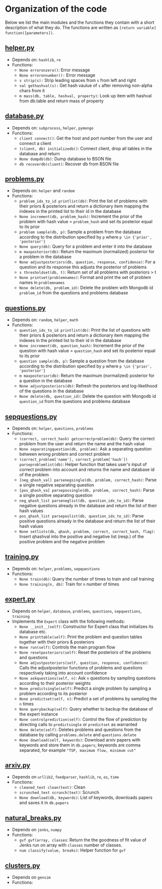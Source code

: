 # Organization of the code

Below we list the main modules and the functions they contain with a short description of what they do. The
functions are written as `[return variable] function([parameters])`.

## [helper.py](helper.py)

* Depends on: `hashlib`, `re`
* Functions:
    - `None erroronzero()`: Error message
    - `None erroronnumber():` Error message
    - `s strip(s):` Strip leading spaces from `s` from left and right
    - `val gethashval(s):` Get hash vaulue of `s` after removing non-alpha chars from it
    - `m mass(db, table, hashval, property)`: Look up item with hashval from db.table and return mass of property
    
    
## [database.py](database.py)

* Depends on: `subprocess`, `helper`, `pymongo`
* Functions:
    - `client connect()`: Get the host and port number from the user and connect a client
    - `(client, db) initializedb()`: Connect client, drop all tables in the database and return
    - `None dumpdb(db)`: Dump database to BSON file
    - `db recoverdb(client)`: Recover db from BSON file
    
## [problems.py](problems.py)

* Depends on: `helper` and `random`
* Functions:
    - `problem_idx_to_id printlist(db)`: Print the list of problems with their priors & posteriors and return
    a dictionary item mapping the indexes in the printed list to their id in the database
    - `None increment(db, problem_hash)`: Increment the prior of the problem with hash value = `problem_hash` 
    and set its posterior equal to its prior
    - `problem sample(db, p)`: Sample a problem from the database according to the distribution specified by `p`
    where `p \in {'prior', 'posterior'}`
    - `None query(db)`: Query for a problem and enter it into the database
    - `m maxposterior(db)`: Return the maximum (normalized) posterior for a problem in the database
    - `None adjustposteriors(db, question, response, confidence)`: For a question and its response this adjusts the 
    posterior of problems
    - `s thresholdset(db, t)`: Return set of all problems with posteriors > t
    - `None printset(problemnames)`: Format and print the set of problem names in `problemnames` 
    - `None delete(db, problem_id)`: Delete the problem with Mongodb id `problem_id` from the questions and
    problems database
    
## [questions.py](questions.py)

* Depends on: `random`, `helper`, `math`
* Functions:
    - `question_idx_to_id printlist(db)`: Print the list of questions with their priors & posteriors and return
    a dictionary item mapping the indexes in the printed list to their id in the database
    - `None increment(db, question_hash)`: Increment the prior of the question with hash value = `question_hash` 
    and set its posterior equal to its prior 
    - `question sample(db, p)`: Sample a question from the database according to the distribution specified by `p`
    where `p \in {'prior', 'posterior'}`
    - `m maxposterior(db)`: Return the maximum (normalized) posterior for a question in the database
    - `None adjustposteriors(db)`: Refresh the posteriors and log-likelihood of the questions in the database
    - `None delete(db, question_id)`: Delete the question with Mongodb id `question_id` from the questions
    and problems database
    
## [sepquestions.py](sepquestions.py)

* Depends on: `helper`, `questions`, `problems`
* Functions: 
    - `(correct, correct_hash) getcorrectproblem(db)`: Query the correct problem from the user and return the
     name and the hash value
    - `None separatingquestion(db, problem)`: Ask a separating question between wrong problem and correct problem
    - `(correct_problem['name'], correct_problem['hash']) parseproblemlist(db)`: Helper function that takes user's
    input of correct problem into account and returns the name and database id of the problem
    - `[neg_qhash_val] parsenegsingle(db, problem, correct_hash)`: Parse a single negative separating question
    - `[pos_qhash_va] parsepossingle(db, problem, correct_hash)`: Parse a single positive separating question
    - `neg_qhash_list parseneglist(db, question_idx_to_id)`: Parse negative questions already in the database and
    return the list of their hash values
    - `pos_qhash_list parseposlist(db, question_idx_to_id)`: Parse positive questions already in the database and
    return the list of their hash values 
    - `None setlists(db, qhash, problem, correct, correct_hash, flag)`: Insert qhashval into the positive 
    and negative list (resp.) of the positive problem and the negative problem 
    



## [training.py](training.py)

* Depends on: `helper`, `problems`, `sepquestions`
* Functions: 
    - `None train(db)`: Query the number of times to train and call training
    - `None training(n, db)`: Train for `n` number of times

## [expert.py](expert.py)

* Depends on `helper`, `database`, `problems`, `questions`, `sepquestions`, `training`
* Implements the `Expert` class with the following methods:
    - `None __init__(self)`: Constructor for Expert class that initializes its database etc.
    - `None printtable(self)`: Print the problem and question tables together with their priors & posteriors
    - `None run(self)`: Controls the main program flow
    - `None resetposteriors(self)`: Reset the posteriors of the problems and questions
    - `None adjustposteriors(self, question, response, confidence)`: Calls the adjustposterior functions of
    problems and questions respectively taking into account confidence
    - `None askquestions(self, n)`: Ask `n` questions by sampling questions according to their posterior
    weights
    - `None predictsingle(self)`: Predict a single problem by sampling a problem according to its posterior
    - `None predictset(self, n)`: Predict a set of problems by sampling the `n` times
    - `None querybackup(self)`: Query whether to backup the database of the expert instance
    - `None controlprediction(self)`: Control the flow of prediction by directing calls to `predictsingle` or
    `predictset` as warranted
    - `None delete(self)`: Deletes problems and questions from the database by calling `problems.delete` and
    `questions.delete`
    - `None download(self, keywords)`: Download arxiv papers with keywords and store them in `db.papers`; 
    keywords are comma separated, for example `"TSP, maximum flow, minimum cut"`

## [arxiv.py](arxiv.py)

* Depends on `urllib2`, `feedparser`, `hashlib`, `re`, `os`, `time`
* Functions:
    - `cleaned_text clean(text)`: Clean
    - `scrunched_text scrunch(text)`: Scrunch
    - `None download(db, keywords)`: List of keywords, downloads papers and saves it in `db.papers`
    
    
## [natural_breaks.py](natural_breaks.py)

 * Depends on `jenks`, `numpy`
 * Functions:
    - `gvf gvf(array, classes`: Return the the goodness of fit value of Jenks run on array with `classes` number of 
    classes.
    - `num classify(value, breaks)`: Helper function for `gvf` 
    
    
## [clusters.py](cluster.py)

* Depends on `gensim`
* Functions:
    